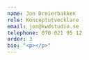 ```yaml
---
name: Jon Dreierbakken
role: Konceptutvecklare
email: jon@kwdstudio.se
telephone: 070 021 95 12
order: 3
bio: "<p></p>"
---
```

